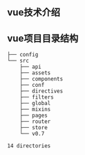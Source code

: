 ## vue技术介绍

## vue项目目录结构
>
    ├── config
    └── src
        ├── api
        ├── assets
        ├── components
        ├── conf
        ├── directives
        ├── filters
        ├── global
        ├── mixins
        ├── pages
        ├── router
        ├── store
        └── v0.7

    14 directories

